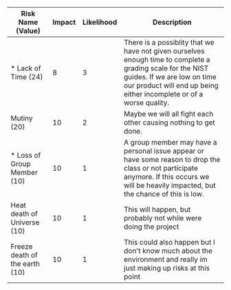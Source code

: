 |Risk Name (Value)      |Impact |Likelihood |Description |
|-----------------------|-------|-----------|------------|
|* Lack of Time (24)| 8 | 3 | There is a possiblity that we have not given ourselves enough time to complete a grading scale for the NIST guides. If we are low on time our product will end up being either incomplete or of a worse quality. |
|Mutiny (20)| 10 | 2 | Maybe we will all fight each other causing nothing to get done. |
|* Loss of Group Member (10) | 10 | 1 | A group member may have a personal issue appear or have some reason to drop the class or not participate anymore. If this occurs we will be heavily impacted, but the chance of this is low. |
|Heat death of Universe (10)| 10 | 1 | This will happen, but probably not while were doing the project |
|Freeze death of the earth (10)| 10 | 1 | This could also happen but I don't know much about the environment and really im just making up risks at this point|
